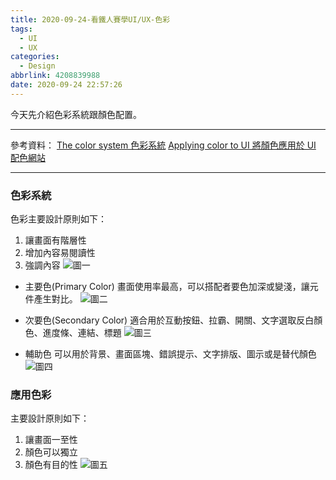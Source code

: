 ```yaml
---
title: 2020-09-24-看鐵人賽學UI/UX-色彩
tags:
  - UI
  - UX
categories:
  - Design
abbrlink: 4208839988
date: 2020-09-24 22:57:26
---
```

今天先介紹色彩系統跟顏色配置。
<!-- more -->
---
參考資料：
[The color system 色彩系統](https://material.io/design/color/the-color-system.html#color-usage-and-palettes)
[Applying color to UI 將顏色應用於 UI](https://material.io/design/color/applying-color-to-ui.html#usage)
[配色網站](https://material.io/resources/color/#!/?view.left=0&view.right=1&primary.color=3F51B5&secondary.color=fce993)

---
### 色彩系統
色彩主要設計原則如下：
1. 讓畫面有階層性
2. 增加內容易閱讀性
3. 強調內容
![圖一](https://i.imgur.com/SevwQLs.png)

* 主要色(Primary Color)
畫面使用率最高，可以搭配者要色加深或變淺，讓元件產生對比。
![圖二](https://i.imgur.com/XZQlYHb.png)


* 次要色(Secondary Color)
適合用於互動按鈕、拉霸、開關、文字選取反白顏色、進度條、連結、標題
![圖三](https://i.imgur.com/HmzpLUE.png)


* 輔助色
可以用於背景、畫面區塊、錯誤提示、文字排版、圖示或是替代顏色
![圖四](https://i.imgur.com/4RcKwGB.png)

### 應用色彩
主要設計原則如下：
1. 讓畫面一至性
2. 顏色可以獨立
3. 顏色有目的性
![圖五](https://i.imgur.com/asVwMCI.png)




